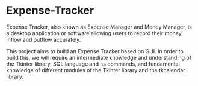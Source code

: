 # Expense-Tracker
Expense Tracker, also known as Expense Manager and Money Manager, is a desktop application or software allowing users to record their money inflow and outflow accurately.

This project aims to build an Expense Tracker based on GUI. In order to build this, we will require an intermediate knowledge and understanding of the Tkinter library, SQL language and its commands, and fundamental knowledge of different modules of the Tkinter library and the tkcalendar library.
